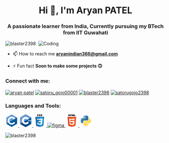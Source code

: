 <h1 align="center">Hi 👋, I'm Aryan PATEL</h1>

<h3 align="center">A passionate learner from India, Currently pursuing my BTech from IIT Guwahati</h3>
<img align="right" alt="Coding" src="https://user-images.githubusercontent.com/55389276/140866485-8fb1c876-9a8f-4d6a-98dc-08c4981eaf70.gif" width="400"></img>
<p align="left"> <img src="https://komarev.com/ghpvc/?username=blaster2398&label=Profile%20views&color=0e75b6&style=flat" alt="blaster2398" /> </p>

- 📫 How to reach me **aryanindian366@gmail.com**

- ⚡ Fun fact **Soon to make some projects 🙃**

<h3 align="left">Connect with me:</h3>
<p align="left">
<a href="https://www.linkedin.com/in/aryan-patel" target="blank"><img align="center" src="https://imgs.search.brave.com/0onedxgdJWLsAOrzVTbco23TxXLuDJGb_uBUL74bc7k/rs:fit:500:0:0/g:ce/aHR0cHM6Ly91cGxv/YWQud2lraW1lZGlh/Lm9yZy93aWtpcGVk/aWEvY29tbW9ucy9j/L2NhL0xpbmtlZElu/X2xvZ29faW5pdGlh/bHMucG5n" alt="aryan patel" height="30" width="40" /></a>
<a href="https://instagram.com/satoru_gojo00001" target="blank"><img align="center" src="https://imgs.search.brave.com/6EgyLmzbyfJkgTFi9JZF5IMoROjA_-_7nrdEXnEj3-4/rs:fit:500:0:0/g:ce/aHR0cHM6Ly91cGxv/YWQud2lraW1lZGlh/Lm9yZy93aWtpcGVk/aWEvY29tbW9ucy9l/L2U3L0luc3RhZ3Jh/bV9sb2dvXzIwMTYu/c3Zn.svg" alt="satoru_gojo00001" height="30" width="40" /></a>
<a href="https://codeforces.com/profile/blaster2398" target="blank"><img align="center" src="https://imgs.search.brave.com/vKoBTynogq2id3rMjfNnu8-7o86kg84gOWruC6btX0A/rs:fit:500:0:0/g:ce/aHR0cHM6Ly9zdHls/ZXMucmVkZGl0bWVk/aWEuY29tL3Q1XzMz/bzFrL3N0eWxlcy9j/b21tdW5pdHlJY29u/X3hjYWdzdDhxdGEz/OTEucG5n" alt="blaster2398" height="30" width="40" /></a>
<a href="https://discord.gg/satorugojo2398" target="blank"><img align="center" src="https://imgs.search.brave.com/x8Fj4eJ-tPMfZ9M8zQKpGT-AUP34SKkFJxi_R2zrC_w/rs:fit:500:0:0/g:ce/aHR0cHM6Ly9zdGF0/aWMtMDAuaWNvbmR1/Y2suY29tL2Fzc2V0/cy4wMC9kaXNjb3Jk/LWljb24tMTAyNHgx/MDI0LW5vZ2VyZDk5/LnBuZw" alt="satorugojo2398" height="30" width="40" /></a>
</p>

<h3 align="left">Languages and Tools:</h3>
<p align="left"> <a href="https://www.cprogramming.com/" target="_blank" rel="noreferrer"> <img src="https://raw.githubusercontent.com/devicons/devicon/master/icons/c/c-original.svg" alt="c" width="40" height="40"/> </a> <a href="https://www.w3schools.com/cpp/" target="_blank" rel="noreferrer"> <img src="https://raw.githubusercontent.com/devicons/devicon/master/icons/cplusplus/cplusplus-original.svg" alt="cplusplus" width="40" height="40"/> </a> <a href="https://www.w3schools.com/css/" target="_blank" rel="noreferrer"> <img src="https://raw.githubusercontent.com/devicons/devicon/master/icons/css3/css3-original-wordmark.svg" alt="css3" width="40" height="40"/> </a> <a href="https://www.figma.com/" target="_blank" rel="noreferrer"> <img src="https://www.vectorlogo.zone/logos/figma/figma-icon.svg" alt="figma" width="40" height="40"/> </a> <a href="https://www.w3.org/html/" target="_blank" rel="noreferrer"> <img src="https://raw.githubusercontent.com/devicons/devicon/master/icons/html5/html5-original-wordmark.svg" alt="html5" width="40" height="40"/> </a> <a href="https://www.python.org" target="_blank" rel="noreferrer"> <img src="https://raw.githubusercontent.com/devicons/devicon/master/icons/python/python-original.svg" alt="python" width="40" height="40"/> </a> </p>

<p><img align="center" src="https://github-readme-streak-stats.herokuapp.com/?user=blaster2398&" alt="blaster2398" /></p>
